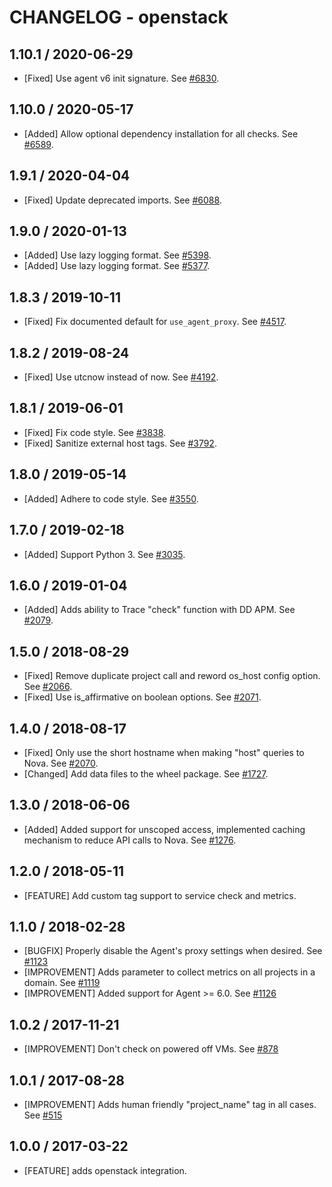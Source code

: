 # CHANGELOG - openstack

## 1.10.1 / 2020-06-29

* [Fixed] Use agent v6 init signature. See [#6830](https://github.com/DataDog/integrations-core/pull/6830).

## 1.10.0 / 2020-05-17

* [Added] Allow optional dependency installation for all checks. See [#6589](https://github.com/DataDog/integrations-core/pull/6589).

## 1.9.1 / 2020-04-04

* [Fixed] Update deprecated imports. See [#6088](https://github.com/DataDog/integrations-core/pull/6088).

## 1.9.0 / 2020-01-13

* [Added] Use lazy logging format. See [#5398](https://github.com/DataDog/integrations-core/pull/5398).
* [Added] Use lazy logging format. See [#5377](https://github.com/DataDog/integrations-core/pull/5377).

## 1.8.3 / 2019-10-11

* [Fixed] Fix documented default for `use_agent_proxy`. See [#4517](https://github.com/DataDog/integrations-core/pull/4517).

## 1.8.2 / 2019-08-24

* [Fixed] Use utcnow instead of now. See [#4192](https://github.com/DataDog/integrations-core/pull/4192).

## 1.8.1 / 2019-06-01

* [Fixed] Fix code style. See [#3838](https://github.com/DataDog/integrations-core/pull/3838).
* [Fixed] Sanitize external host tags. See [#3792](https://github.com/DataDog/integrations-core/pull/3792).

## 1.8.0 / 2019-05-14

* [Added] Adhere to code style. See [#3550](https://github.com/DataDog/integrations-core/pull/3550).

## 1.7.0 / 2019-02-18

* [Added] Support Python 3. See [#3035](https://github.com/DataDog/integrations-core/pull/3035).

## 1.6.0 / 2019-01-04

* [Added] Adds ability to Trace "check" function with DD APM. See [#2079][1].

## 1.5.0 / 2018-08-29

* [Fixed] Remove duplicate project call and reword os_host config option. See [#2066][2].
* [Fixed] Use is_affirmative on boolean options. See [#2071][3].

## 1.4.0 / 2018-08-17

* [Fixed] Only use the short hostname when making "host" queries to Nova. See [#2070][4].
* [Changed] Add data files to the wheel package. See [#1727][5].

## 1.3.0 / 2018-06-06

* [Added]  Added support for unscoped access, implemented caching mechanism to reduce API calls to Nova. See [#1276][6].

## 1.2.0 / 2018-05-11

* [FEATURE] Add custom tag support to service check and metrics.

## 1.1.0 / 2018-02-28

* [BUGFIX] Properly disable the Agent's proxy settings when desired. See [#1123][7]
* [IMPROVEMENT] Adds parameter to collect metrics on all projects in a domain. See [#1119][8]
* [IMPROVEMENT] Added support for Agent >= 6.0. See [#1126][9]

## 1.0.2 / 2017-11-21

* [IMPROVEMENT] Don't check on powered off VMs. See [#878][10]

## 1.0.1 / 2017-08-28

* [IMPROVEMENT] Adds human friendly "project_name" tag in all cases. See [#515][11]

## 1.0.0 / 2017-03-22

* [FEATURE] adds openstack integration.

<!--- The following link definition list is generated by PimpMyChangelog --->
[1]: https://github.com/DataDog/integrations-core/pull/2079
[2]: https://github.com/DataDog/integrations-core/pull/2066
[3]: https://github.com/DataDog/integrations-core/pull/2071
[4]: https://github.com/DataDog/integrations-core/pull/2070
[5]: https://github.com/DataDog/integrations-core/pull/1727
[6]: https://github.com/DataDog/integrations-core/pull/1276
[7]: https://github.com/DataDog/integrations-core/issues/1123
[8]: https://github.com/DataDog/integrations-core/issues/1119
[9]: https://github.com/DataDog/integrations-core/issues/1126
[10]: https://github.com/DataDog/integrations-core/issues/878
[11]: https://github.com/DataDog/integrations-core/issues/515
